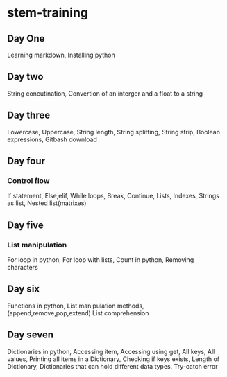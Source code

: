 # stem-training
## Day One
Learning markdown,
Installing python
## Day two 
String concutination,
Convertion of an interger and a float to a string
## Day three
Lowercase,
Uppercase,
String length,
String splitting,
String strip,
Boolean expressions,
Gitbash download

## Day four
### Control flow
If statement,
Else,elif,
While loops,
Break,
Continue,
Lists,
Indexes,
Strings as list,
Nested list(matrixes)

## Day five
### List manipulation
For loop in python,
For loop with lists,
Count in python,
Removing characters

## Day six
Functions in python,
List manipulation methods,(append,remove,pop,extend)
List comprehension 

## Day seven
Dictionaries in python,
Accessing item,
Accessing using get,
All keys,
All values,
Printing all items in a Dictionary,
Checking if keys exists,
Length of Dictionary,
Dictionaries that can hold different data types,
Try-catch error



